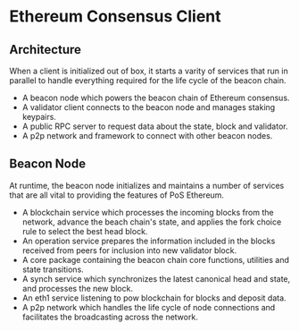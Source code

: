 # Ethereum Consensus Client

## Architecture

When a client is initialized out of box, it starts a varity of services that run in parallel to handle everything required for the life cycle of the beacon chain. 

- A beacon node which powers the beacon chain of Ethereum consensus.
- A validator client connects to the beacon node and manages staking keypairs.
- A public RPC server to request data about the state, block and validator.
- A p2p network and framework to connect with other beacon nodes.

## Beacon Node

At runtime, the beacon node initializes and maintains a number of services that are all vital to providing the features of PoS Ethereum. 

- A blockchain service which processes the incoming blocks from the network, advance the beach chain's state, and applies the fork choice rule to select the best head block.
- An operation service prepares the information included in the blocks received from peers for inclusion into new validator block.
- A core package containing the beacon chain core functions, utilities and state transitions.
- A synch service which synchronizes the latest canonical head and state, and processes the new block.
- An eth1 service listening to pow blockchain for blocks and deposit data.
- A p2p network which handles the life cycle of node connections and facilitates the broadcasting across the network.


